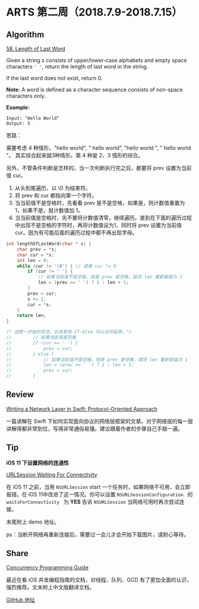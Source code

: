 # ARTS 第二周（2018.7.9-2018.7.15）

## Algorithm

[58. Length of Last Word](https://leetcode.com/problems/length-of-last-word/description/)

Given a string *s* consists of upper/lower-case alphabets and empty space characters `' '`, return the length of last word in the string.

If the last word does not exist, return 0.

**Note:** A word is defined as a character sequence consists of non-space characters only.

**Example:**

```
Input: "Hello World"
Output: 5
```

思路：

需要考虑 4 种情形，"hello world",   "  hello world",    "hello world  ",    "  hello world  "。 其实综合起来就3种情形。第 4 种是 2、3 情形的综合。 

另外，不管条件判断是怎样的，当一次判断执行完之后，都要将 prev 设置为当前值 cur。

  1. 从头到尾遍历，以 \0 为结束符。
  2. 将 prev 和 cur 都指向第一个字符。
  3. 当当前值不是空格时，先看看 prev 是不是空格，如果是，则计数值重置为 1，如果不是，就计数值加 1。
  4. 当当前值是空格时，先不要将计数值清零，继续遍历。直到在下面的遍历过程中出现不是空格的字符时，再将计数值设为1，同时将 prev 设置为当前值 cur。因为有可能后面的遍历过程中都不再出现字母。

```c
int lengthOfLastWord(char * s) {
    char prev = *s;
    char cur = *s;
    int len = 0;    
    while (cur != '\0') { // 或者 cur != 0        
        if (cur != ' ') {
            // 如果当前值不是空格，但是 prev 是空格，就将 len 重新赋值为 1
            len = (prev == ' ') ? 1 : len + 1;
        }
        prev = cur;                
        s += 1;
        cur = *s;
    }
    return len;
}

/* 这是一开始的写法，后来发现 if-else 可以合并起来。*/
//        // 如果当前值是空格
//        if (cur == ' ') {
//            prev = cur;
//        } else {
//            // 如果当前值不是空格，但是 prev 是空格，就将 len 重新赋值为 1
//            len = (prev == ' ') ? 1 : len + 1;
//            prev = cur;
//        }

```

## Review

[Writing a Network Layer in Swift: Protocol-Oriented Approach](https://medium.com/flawless-app-stories/writing-network-layer-in-swift-protocol-oriented-approach-4fa40ef1f908)

一篇讲解在 Swift 下如何实现面向协议的网络层框架的文章。对于网络层的每一层讲解得都非常到位，写得非常通俗易懂。建议跟着作者的步骤自己手敲一遍。

## Tip

**iOS 11 下设置网络的连通性**

[URLSession Waiting For Connectivity](https://useyourloaf.com/blog/urlsession-waiting-for-connectivity/)

在 iOS 11 之前，当用 `NSURLSession` start 一个任务时，如果网络不可用，会立即报错。在 iOS 11中改进了这一情况。你可以设置 `NSURLSessionConfiguration ` 的 `waitsForConnectivity ` 为 **YES** 告诉 `NSURLSession` 当网络可用时再次尝试连接。

末尾附上 demo 地址。

ps：当断开网络再重新连接后，需要过一会儿才会开始下载图片，请耐心等待。

## Share

[Concurrency Programming Guide](https://developer.apple.com/library/archive/documentation/General/Conceptual/ConcurrencyProgrammingGuide/Introduction/Introduction.html#//apple_ref/doc/uid/TP40008091-CH1-SW1)

最近在看 iOS 并发编程指南的文档，对线程、队列、GCD 有了更加全面的认识，强烈推荐。文末附上中文版翻译文档。

[GitHub 地址](https://github.com/BeihaoZhang/ARTS/tree/master/ARTS%20%E7%AC%AC%E4%BA%8C%E5%91%A8)